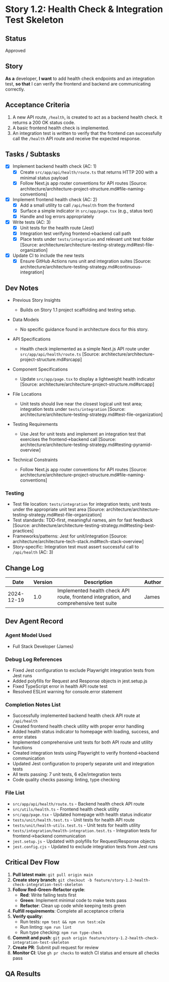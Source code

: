 # Story 1.2: Health Check & Integration Test Skeleton

## Status

Approved

## Story

**As a** developer, **I want** to add health check endpoints and an integration test, **so that** I can verify the
frontend and backend are communicating correctly.

## Acceptance Criteria

1. A new API route, `/health`, is created to act as a backend health check. It returns a 200 OK status code.
2. A basic frontend health check is implemented.
3. An integration test is written to verify that the frontend can successfully call the `/health` API route and receive
   the expected response.

## Tasks / Subtasks

- [x] Implement backend health check (AC: 1)
  - [x] Create `src/app/api/health/route.ts` that returns HTTP 200 with a minimal status payload
  - [x] Follow Next.js app router conventions for API routes [Source:
        architecture/architecture-project-structure.md#file-naming-conventions]
- [x] Implement frontend health check (AC: 2)
  - [x] Add a small utility to call `/api/health` from the frontend
  - [x] Surface a simple indicator in `src/app/page.tsx` (e.g., status text)
  - [x] Handle and log errors appropriately
- [x] Write tests (AC: 3)
  - [x] Unit tests for the health route (Jest)
  - [x] Integration test verifying frontend→backend call path
  - [x] Place tests under `tests/integration` and relevant unit test folder [Source:
        architecture/architecture-testing-strategy.md#test-file-organization]
- [x] Update CI to include the new tests
  - [x] Ensure GitHub Actions runs unit and integration suites [Source:
        architecture/architecture-testing-strategy.md#continuous-integration]

## Dev Notes

- Previous Story Insights
  - Builds on Story 1.1 project scaffolding and testing setup.

- Data Models
  - No specific guidance found in architecture docs for this story.

- API Specifications
  - Health check implemented as a simple Next.js API route under `src/app/api/health/route.ts` [Source:
    architecture/architecture-project-structure.md#srcapp]

- Component Specifications
  - Update `src/app/page.tsx` to display a lightweight health indicator [Source:
    architecture/architecture-project-structure.md#srcapp]

- File Locations
  - Unit tests should live near the closest logical unit test area; integration tests under `tests/integration` [Source:
    architecture/architecture-testing-strategy.md#test-file-organization]

- Testing Requirements
  - Use Jest for unit tests and implement an integration test that exercises the frontend→backend call [Source:
    architecture/architecture-testing-strategy.md#testing-pyramid-overview]

- Technical Constraints
  - Follow Next.js app router conventions for API routes [Source:
    architecture/architecture-project-structure.md#file-naming-conventions]

### Testing

- Test file location: `tests/integration` for integration tests; unit tests under the appropriate unit test area
  [Source: architecture/architecture-testing-strategy.md#test-file-organization]
- Test standards: TDD-first, meaningful names, aim for fast feedback [Source:
  architecture/architecture-testing-strategy.md#testing-best-practices]
- Frameworks/patterns: Jest for unit/integration [Source: architecture/architecture-tech-stack.md#tech-stack-overview]
- Story-specific: Integration test must assert successful call to `/api/health` (AC: 3)

## Change Log

| Date | Version | Description | Author |
| ---- | ------- | ----------- | ------ |
| 2024-12-19 | 1.0 | Implemented health check API route, frontend integration, and comprehensive test suite | James |

## Dev Agent Record

### Agent Model Used
- Full Stack Developer (James)

### Debug Log References
- Fixed Jest configuration to exclude Playwright integration tests from Jest runs
- Added polyfills for Request and Response objects in jest.setup.js
- Fixed TypeScript error in health API route test
- Resolved ESLint warning for console.error statement

### Completion Notes List
- Successfully implemented backend health check API route at `/api/health`
- Created frontend health check utility with proper error handling
- Added health status indicator to homepage with loading, success, and error states
- Implemented comprehensive unit tests for both API route and utility functions
- Created integration tests using Playwright to verify frontend→backend communication
- Updated Jest configuration to properly separate unit and integration tests
- All tests passing: 7 unit tests, 6 e2e/integration tests
- Code quality checks passing: linting, type checking

### File List
- `src/app/api/health/route.ts` - Backend health check API route
- `src/utils/health.ts` - Frontend health check utility
- `src/app/page.tsx` - Updated homepage with health status indicator
- `tests/unit/health.test.ts` - Unit tests for health API route
- `tests/unit/health-utils.test.ts` - Unit tests for health utility
- `tests/integration/health-integration.test.ts` - Integration tests for frontend→backend communication
- `jest.setup.js` - Updated with polyfills for Request/Response objects
- `jest.config.cjs` - Updated to exclude integration tests from Jest runs

## Critical Dev Flow

1. **Pull latest main**: `git pull origin main`
2. **Create story branch**: `git checkout -b feature/story-1.2-health-check-integration-test-skeleton`
3. **Follow Red-Green-Refactor cycle**:
   - **Red**: Write failing tests first
   - **Green**: Implement minimal code to make tests pass
   - **Refactor**: Clean up code while keeping tests green
4. **Fulfill requirements**: Complete all acceptance criteria
5. **Verify quality**:
   - Run tests: `npm test && npm run test:e2e`
   - Run linting: `npm run lint`
   - Run type checking: `npm run type-check`
6. **Commit and push**: `git push origin feature/story-1.2-health-check-integration-test-skeleton`
7. **Create PR**: Submit pull request for review
8. **Monitor CI**: Use `gh pr checks` to watch CI status and ensure all checks pass

## QA Results
